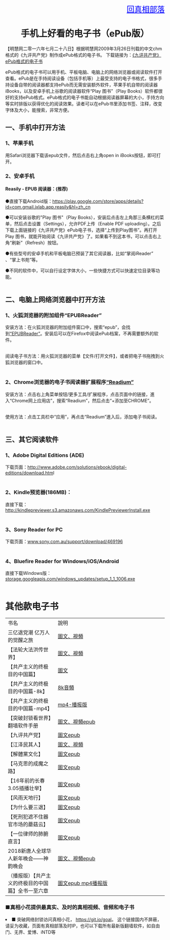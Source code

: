 
 <body>
 <div align="right"><a href="https://git.io/goal" style="font-size:24px;color:blue;">回真相部落</a></div>


<div align="center"><h1>手机上好看的电子书（ePub版）</h1></div>


 

【明慧网二零一六年七月二十八日】根据明慧网2009年3月26日刊载的中文chm格式的《九评共产党》制作成ePub格式的电子书。
下载链接为：<a href="https://git.io/9ping" target="_blank">《九评共产党》ePub格式的电子书</a><p></p>

ePub格式的电子书可以用手机、平板电脑、电脑上的网络浏览器或阅读软件打开查看。ePub是在手持阅读设备（包括手机等）上最受支持的电子书格式，很多手持设备自带的阅读器都支持ePub而无需安装额外软件，苹果手机自带的阅读器iBooks，以及安卓手机上谷歌的阅读器软件“Play 图书”（Play Books）软件都很好的支持ePub格式。ePub格式的电子书能自动根据阅读器屏幕的大小，手持方向等实时排版以获得优化的阅读效果。读者可以在ePub书里添加书签、注释，改变字体及大小，能搜索，非常方便。<p></p>

<h2>一、手机中打开方法</h2>

<h3>1、苹果手机</h3>

用Safari浏览器下载该epub文件，然后点击右上角open in iBooks按钮，即可打开。

<h3>2、安卓手机</h3>
<h4>Reasily - EPUB 阅读器：(推荐)</h4>
<span class="blackCircle">●</span>直接下载Android版：<a href="https://play.google.com/store/apps/details?id=com.gmail.jxlab.app.reasily&hl=zh_cn">https://play.google.com/store/apps/details?id=com.gmail.jxlab.app.reasily&hl=zh_cn</a><p></p>

<span class="blackCircle">●</span>可以安装谷歌的"Play 图书"（Play Books），安装后点击左上角那三条横杠的菜单，然后点击设置（Settings），允许PDF上传（Enable PDF uploading）。之后下载上面链接的《九评共产党》ePub电子书，选择“上传到Play图书”。再打开Play 图书，就能开始阅读《九评共产党》了。如果看不到这本书，可以点击右上角“刷新”（Refresh）按钮。<p></p>

<span class="blackCircle">●</span>有些型号的安卓手机和平板电脑已预装了其它阅读器，比如“掌阅iReader” 、“掌上书苑”等。<p></p>

<span class="blackCircle">●</span>不同的软件中，可以自行设定字体大小，一些快捷方式可以快速定位目录等功能。<br><br>

<h2>二、电脑上网络浏览器中打开方法</h2>

<h3>1、火狐浏览器的附加组件“EPUBReader”</h3>

安装方法：在火狐浏览器的附加组件窗口中，搜索“epub”，会找到<a href="https://addons.mozilla.org/zh-CN/firefox/addon/epubreader/" target="_blank">“EPUBReader”</a>。安装后可以在Firefox中阅读ePub档案，不再需要额外的软件。<br><br>

阅读电子书方法：用火狐浏览器的菜单【文件/打开文件】，或者把电子书拖拽到火狐浏览器的窗口中。<br><br>

<h3>2、Chrome浏览器的电子书阅读器扩展程序<a href="https://chrome.google.com/webstore/detail/readium/fepbnnnkkadjhjahcafoaglimekefifl" target="_blank">“Readium”</a></h3>

安装方法：点击右上角菜单按钮/更多工具/扩展程序，点击页面中的链接，進入“Chrome网上应用店”，搜索“Readium”，然后点击“+添加至CHROME”。<br><br>

使用方法：点击工具栏中“应用”，再点击“Readium”進入后，添加电子书阅读。<br><br>

<h2>三、其它阅读软件</h2>

<h3>1、Adobe Digital Editions (ADE)</h3>

下载页面：<a href="http://www.adobe.com/solutions/ebook/digital-editions/download.htm" target="_blank" target="_blank">http://www.adobe.com/solutions/ebook/digital-editions/download.htm</a>l<br><br>

<h3>2、Kindle预览器(186MB)：</h3>

直接下载：<a href="http://kindlepreviewer.s3.amazonaws.com/KindlePreviewerInstall.exe" target="_blank">http://kindlepreviewer.s3.amazonaws.com/KindlePreviewerInstall.exe</a><br><br>

<h3>3、Sony Reader for PC</h3>

下载页面：<a href="www.sony.com.au/support/download/469196" target="_blank">www.sony.com.au/support/download/469196</a><br><br>

<h3>4、Bluefire Reader for Windows/iOS/Android</h3>

直接下载Windows版：<a href="storage.googleapis.com/windows_updates/setup_1_1_1006.exe" target="_blank">storage.googleapis.com/windows_updates/setup_1_1_1006.exe</a><br><br>


<h1>其他款电子书</h1>
<table  cellspacing="1" cellpadding="1">
<tr  width="880">
	<td  width="500">书名</td>
	<td  width="330">說明</td>
</tr>
<tr>
	<td>三亿退党潮 亿万人的觉醒之旅</td>
	<td><a href="https://github.com/gofun72/telove/blob/master/ebook/epub/300Mst.epub?raw=true">圖文、視頻</a></td>
</tr>
<tr>
	<td>【法轮大法洪传世界】</td>
	<td><a href="https://github.com/gofun72/telove/blob/master/ebook/epub/fldfhao.epub?raw=true">圖文、視頻</a></td>
</tr>
<tr>
	<td>【共产主义的终极目的中国篇】</td>
	<td><a href="https://github.com/j168/j688/blob/master/epub/gbUltiGoalCmChina.epub?raw=true">圖文</a></td>
</tr>
<tr>
	<td>【共产主义的终极目的中国篇-8k】</td>
	<td><a href="https://github.com/gofun72/telove/blob/master/ebook/epub/goalmp3Npr.epub?raw=true">8k音頻</a></td>
</tr>
<tr>
	<td>【共产主义的终极目的中国篇-mp4】</td>
	<td><a href="https://github.com/gofun72/telove/blob/master/goalCh.md">mp4-播报版</a></td>
</tr>
   <tr>
	<td>【突破封锁看世界】翻墙软件手册</td>
	<td><a href="https://github.com/gofun72/telove/blob/master/ebook/epub/fangqian.epub?raw=true">圖文、視頻epub</a></td>
</tr>
   <tr>
	<td>【九评共产党】</td>
	<td><a href="https://github.com/gofun72/telove/blob/master/ebook/epub/jpgcdm4a5k.epub?raw=true">圖文epub</a></td>
</tr>
	<tr>
	<td>【江泽民其人】</td>
	<td><a href="https://github.com/gofun72/telove/blob/master/ebook/epub/jzmqr-pic-2.0-20161021.epub?raw=true">圖文、視頻</a></td>
</tr> 
   
<tr>
	<td>【解體黨文化】</td>
	<td><a href="https://github.com/j168/j688/blob/master/epub/jtdwh-2.0-20180107.epub?raw=true">圖文epub</a></td>
</tr>

<tr>
	<td>【马克思的成魔之路】</td>
	<td><a href="https://github.com/j168/j688/blob/master/epub/Advanced-Seminar-cc-ppt-20161129.epub?raw=true">圖文epub</a></td>
</tr>
<tr>
	<td>【16年前的长春3.05插播壮举】</td>
	<td><a href="https://github.com/gofun72/telove/blob/master/ebook/epub/305.epub?raw=true">圖文epub</a></td>
</tr>

<tr>
	<td>【风雨天地行】</td>
	<td><a href="https://github.com/j168/j688/blob/master/epub/fytdx-2.0-20161012.epub?raw=true">圖文epub</a></td>
</tr>

<tr>
	<td>【为什么要三退】</td>
	<td><a href="https://github.com/j168/j688/blob/master/epub/whytd.epub?raw=true">圖文epub</a></td>
</tr>
<tr>
	<td>【死刑犯遮不住器官市场的蘑菇云】</td>
	<td><a href="https://github.com/j168/j688/blob/master/epub/MRO-2.0-20161003.epub?raw=true">圖文epub</a></td>
</tr>
<tr>
	<td>【一位律师的肺腑直言】</td>
	<td><a href="https://github.com/j168/j688/blob/master/epub/lawyer.epub?raw=true">圖文epub</a></td>
</tr>
 <tr>
	<td>2018新唐人全球华人新年晚会——神韵晚会</td>
	<td><a href="https://github.com/j168/j688/blob/master/epub/gala2018.epub?raw=true">圖文、視頻epub</a></td>
</tr>

<td>（播报版）【共产主义的终极目的中国篇】全书一至六章</td>
	<td><a href="https://github.com/j168/j688/blob/master/epub/%EF%BC%88%E6%92%AD%E6%8A%A5%E7%89%88%EF%BC%89%E3%80%90%E5%85%B1%E4%BA%A7%E4%B8%BB%E4%B9%89%E7%9A%84%E7%BB%88%E6%9E%81%E7%9B%AE%E7%9A%84%E4%B8%AD%E5%9B%BD%E7%AF%87%E3%80%91%E5%85%A8%E4%B9%A6%E4%B8%80%E8%87%B3%E5%85%AD%E7%AB%A0/goalmp4Npf.epub?raw=true">圖文epub mp4播报版</a></td>
	</tr>


</table>

<h3> ■真相小花提供最真实、及时的真相视频、音频和电子书 </h3>
 <li><span class="h2Minghui"> ■ </span>突破网络封锁访问真相小花， <a href="https://git.io/goal">https://git.io/goal</a>。 这个链接国内不屏蔽，请妥为收藏，页面有真相部落及时IP，也可以下载所有最新版翻墙软件，如自由门、无界、爱博、iNTD等 
      <p></p></li>

